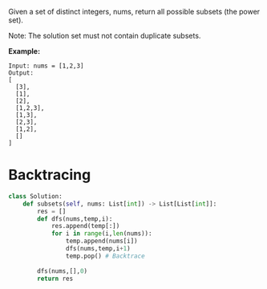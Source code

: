 Given a set of distinct integers, nums, return all possible subsets (the power set).

Note: The solution set must not contain duplicate subsets.

**Example:**
```
Input: nums = [1,2,3]
Output:
[
  [3],
  [1],
  [2],
  [1,2,3],
  [1,3],
  [2,3],
  [1,2],
  []
]
```
# Backtracing
```python
class Solution:
    def subsets(self, nums: List[int]) -> List[List[int]]:
        res = []
        def dfs(nums,temp,i):
            res.append(temp[:])
            for i in range(i,len(nums)):
                temp.append(nums[i])
                dfs(nums,temp,i+1)
                temp.pop() # Backtrace
                
        dfs(nums,[],0)
        return res
```